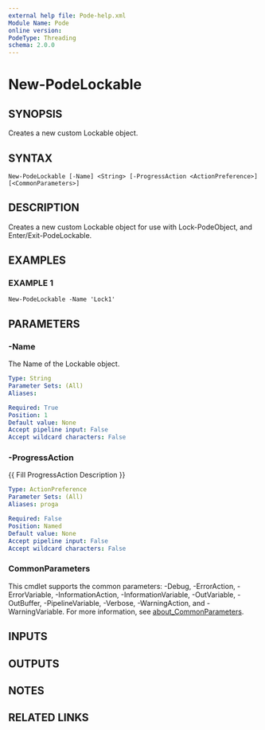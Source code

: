 ```yaml
---
external help file: Pode-help.xml
Module Name: Pode
online version:
PodeType: Threading
schema: 2.0.0
---
```


# New-PodeLockable

## SYNOPSIS
Creates a new custom Lockable object.

## SYNTAX

```
New-PodeLockable [-Name] <String> [-ProgressAction <ActionPreference>] [<CommonParameters>]
```

## DESCRIPTION
Creates a new custom Lockable object for use with Lock-PodeObject, and Enter/Exit-PodeLockable.

## EXAMPLES

### EXAMPLE 1
```
New-PodeLockable -Name 'Lock1'
```

## PARAMETERS

### -Name
The Name of the Lockable object.

```yaml
Type: String
Parameter Sets: (All)
Aliases:

Required: True
Position: 1
Default value: None
Accept pipeline input: False
Accept wildcard characters: False
```

### -ProgressAction
{{ Fill ProgressAction Description }}

```yaml
Type: ActionPreference
Parameter Sets: (All)
Aliases: proga

Required: False
Position: Named
Default value: None
Accept pipeline input: False
Accept wildcard characters: False
```

### CommonParameters
This cmdlet supports the common parameters: -Debug, -ErrorAction, -ErrorVariable, -InformationAction, -InformationVariable, -OutVariable, -OutBuffer, -PipelineVariable, -Verbose, -WarningAction, and -WarningVariable. For more information, see [about_CommonParameters](http://go.microsoft.com/fwlink/?LinkID=113216).

## INPUTS

## OUTPUTS

## NOTES

## RELATED LINKS
